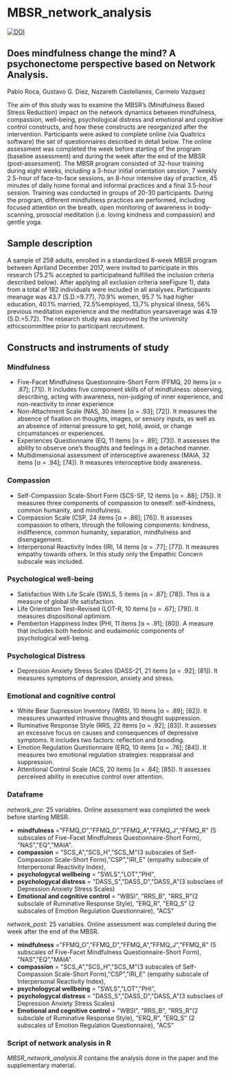 # MBSR_network_analysis
[![DOI](https://zenodo.org/badge/189476141.svg)](https://zenodo.org/badge/latestdoi/189476141)

## Does mindfulness change the mind? A psychonectome perspective based on Network Analysis.
Pablo Roca, Gustavo G. Diez, Nazareth Castellanos, Carmelo Vazquez

The aim of this study was to examine the MBSR’s (Mindfulness Based Stress Reduction) impact on the network dynamics between mindfulness, compassion, well-being, psychological distress and emotional and cognitive control constructs, and how these constructs are reorganized after the intervention. Participants were asked to complete online (via Qualtrics software) the set of questionnaires described in detail below. The online assessment was completed the week before starting of the program (baseline assessment) and during the week after the end of the MBSR (post-assessment). The MBSR program consisted of 32-hour training during eight weeks, including a 3-hour initial orientation session, 7 weekly 2.5-hour of face-to-face sessions, an 8-hour intensive day of practice, 45 minutes of daily home formal and informal practices and a final 3.5-hour session. Training was conducted in groups of 20-30 participants. During the program, different mindfulness practices are performed, including focused attention on the breath, open monitoring of awareness in body-scanning, prosocial meditation (i.e. loving kindness and compassion) and gentle yoga.

## Sample description
A sample of 258 adults, enrolled in a standardized 8-week MBSR program between Apriland December 2017, were invited to participate in this research (75.2% accepted to participateand fulfilled the inclusion criteria described below).  After applying all exclusion criteria seeFigure 1), data from a total of 182 individuals were included in all analyses. Participants meanage was 43.7 (S.D.=9.77), 70.9% women, 95.7 % had higher education, 40.1% married, 72.5%employed, 13,7% physical illness, 56% previous meditation experience and the meditation yearsaverage was 4.19 (S.D.=5.72).  The research study was approved by the university ethicscommittee prior to participant recruitment.

## Constructs and instruments of study
### Mindfulness
-	Five-Facet Mindfulness Questionnaire-Short Form (FFMQ, 20 items [α = .87]; [71]). It  includes five component skills of of mindfulness: observing, describing, acting with awareness, non-judging of inner experience, and non-reactivity to inner experience
-	Non-Attachment Scale (NAS, 30 items [α = .93]; [72]). It measures the absence of fixation on thoughts, images, or sensory inputs, as well as an absence of internal pressure to get, hold, avoid, or change circumstances or experiences.
-	Experiences Questionnaire (EQ, 11 items [α = .89]; [73]). It assesses the ability to observe one’s thoughts and feelings in a detached manner.
-	Multidimensional assessment of interoceptive awareness (MAIA, 32 items [α = .94];  [74]). It measures interoceptive body awareness.

### Compassion
-	Self-Compassion Scale-Short Form (SCS-SF, 12 items [α = .88]; [75]). It measures three components of compassion to oneself: self-kindness, common humanity, and mindfulness.
-	Compassion Scale (CSP, 24 items [α = .86]; [76]). It assesses compassion to others, through the following components: kindness, indifference, common humanity, separation, mindfulness and disengagement.
-	Interpersonal Reactivity Index (IRI, 14 items [α = .77]; [77]). It measures empathy towards others. In this study only the Empathic Concern subscale was included.
### Psychological well-being
-	Satisfaction With Life Scale (SWLS, 5 items [α = .87]; [78]). This is a measure of global life satisfaction.
-	Life Orientation Test–Revised (LOT-R, 10 items [α = .67]; [79]). It measures dispositional optimism.
-	Pemberton Happiness Index (PHI, 11 items [α = .91]; [80]). A measure that includes both hedonic and eudaimonic components of psychological well-being.
### Psychological Distress
-	Depression Anxiety Stress Scales (DASS-21, 21 items [α = .92]; [81]). It measures symptoms of depression, anxiety and stress.
### Emotional and cognitive control
-	White Bear Supression Inventory (WBSI, 10 items [α = .89]; [82]). It measures unwanted intrusive thoughts and thought suppression.
-	Ruminative Response Style (RRS, 22 items [α = .92]; [83]). It assesses an excessive focus on causes and consequences of depressive symptoms. It includes two factors: reflection and brooding.
-	Emotion Regulation Questionnaire (ERQ, 10 items [α = .76]; [84]). It measures two emotional regulation strategies: reappraisal and suppression.
-	Attentional Control Scale (ACS, 20 items [α = .84]; [85]). It assesses perceived ability in executive control over attention.

### Dataframe

*network_pre*: 25 variables. Online assessment was completed the week before starting MBSR.
- **mindfulness** ="FFMQ_O","FFMQ_D","FFMQ_A","FFMQ_J","FFMQ_R" (5 subscales of Five-Facet Mindfulness Questionnaire-Short Form), "NAS","EQ","MAIA".
- **compassion** = "SCS_A","SCS_H","SCS_M"(3 subscales of Self-Compassion Scale-Short Form),"CSP","IRI_E" (empathy subscale of Interpersonal Reactivity Index),
- **psychologycal wellbeing** = "SWLS","LOT","PHI",
- **psychologycal distress** = "DASS_S","DASS_D","DASS_A"(3 subsclaes of Depression Anxiety Stress Scales)
- **Emotional and cognitive control** = "WBSI", "RRS_B", "RRS_R"(2 subsclale of Ruminative Response Style), "ERQ_R", "ERQ_S" (2 subscales of Emotion Regulation Questionnaire), "ACS"

*network_post*: 25 variables. Online assessment was completed during the week after the end of the MBSR.
- **mindfulness** ="FFMQ_O","FFMQ_D","FFMQ_A","FFMQ_J","FFMQ_R" (5 subscales of Five-Facet Mindfulness Questionnaire-Short Form), "NAS","EQ","MAIA".
- **compassion** = "SCS_A","SCS_H","SCS_M"(3 subscales of Self-Compassion Scale-Short Form),"CSP","IRI_E" (empathy subscale of Interpersonal Reactivity Index),
- **psychologycal wellbeing** = "SWLS","LOT","PHI",
- **psychologycal distress** = "DASS_S","DASS_D","DASS_A"(3 subsclaes of Depression Anxiety Stress Scales)
- **Emotional and cognitive control** = "WBSI", "RRS_B", "RRS_R"(2 subsclale of Ruminative Response Style), "ERQ_R", "ERQ_S" (2 subscales of Emotion Regulation Questionnaire), "ACS"

### Script of network analysis in R
*MBSR_network_analysis.R* contains the analysis done in the paper and the supplementary material.

